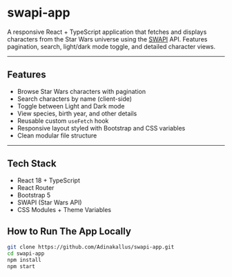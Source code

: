 # swapi-app

A responsive React + TypeScript application that fetches and displays characters from the Star Wars universe using the [SWAPI](https://swapi.dev/) API. Features pagination, search, light/dark mode toggle, and detailed character views.

---

##  Features

-  Browse Star Wars characters with pagination
-  Search characters by name (client-side)
-  Toggle between Light and Dark mode
-  View species, birth year, and other details
-  Reusable custom `useFetch` hook
-  Responsive layout styled with Bootstrap and CSS variables
-  Clean modular file structure

---

##  Tech Stack

- React 18 + TypeScript
- React Router
- Bootstrap 5
- SWAPI (Star Wars API)
- CSS Modules + Theme Variables

##  How to Run The App Locally


```bash
git clone https://github.com/Adinakallus/swapi-app.git
cd swapi-app
npm install
npm start
